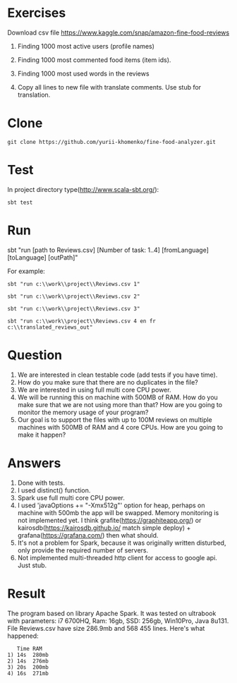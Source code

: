 Exercises
===

Download csv file https://www.kaggle.com/snap/amazon-fine-food-reviews

1) Finding 1000 most active users (profile names)

2) Finding 1000 most commented food items (item ids).

3) Finding 1000 most used words in the reviews

4) Copy all lines to new file with translate comments. Use stub for translation.

Clone
===
```
git clone https://github.com/yurii-khomenko/fine-food-analyzer.git
```
Test
===
In project directory type(http://www.scala-sbt.org/):
```
sbt test
```
Run
===
sbt "run [path to Reviews.csv] [Number of task: 1..4] [fromLanguage] [toLanguage] [outPath]"

For example:
```
sbt "run c:\\work\\project\\Reviews.csv 1"

sbt "run c:\\work\\project\\Reviews.csv 2"

sbt "run c:\\work\\project\\Reviews.csv 3"

sbt "run c:\\work\\project\\Reviews.csv 4 en fr c:\\translated_reviews_out"
```

Question
===

1) We are interested in clean testable code (add tests if you have time). 
2) How do you make sure that there are no duplicates in the file? 
3) We are interested in using full multi core CPU power. 
4) We will be running this on machine with 500MB of RAM. How do you make sure that we are not using more than that? How are you going to monitor the memory usage of your program? 
5) Our goal is to support the files with up to 100M reviews on multiple machines with 500MB of RAM and 4 core CPUs. How are you going to make it happen? 
  
Answers
===
1) Done with tests.
2) I used distinct() function.
3) Spark use full multi core CPU power.
4) I used 'javaOptions += "-Xmx512g"' option for heap, perhaps on machine with 500mb the app will be swapped. 
Memory monitoring is not implemented yet. I think grafite(https://graphiteapp.org/) or kairosdb(https://kairosdb.github.io/ match simple deploy) + grafana(https://grafana.com/) then what should.
5) It's not a problem for Spark, because it was originally written disturbed, only provide the required number of servers.
6) Not implemented multi-threaded http client for access to google api. Just stub.

Result
===
The program based on library Apache Spark. It was tested on ultrabook with parameters: i7 6700HQ, Ram: 16gb, SSD: 256gb, Win10Pro, Java 8u131. 
File Reviews.csv have size 286.9mb and 568 455 lines. Here's what happened:
```    
   Time RAM
1) 14s  280mb
2) 14s  276mb
3) 20s  200mb
4) 16s  271mb
```
